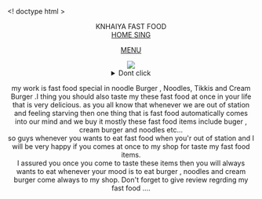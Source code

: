 <! doctype html > 
<html> 
<head>
 <title> knhaiya fast food </title> 
<link rel="stylesheet" type="text/css"  href="order.css">
 </head>
<body  >



<header>
<nav> 
<div class= "logo"> KNHAIYA FAST FOOD </div>
<div class= "menu">
<a href="online.html"> HOME </a> 
<a href="ROHIT15.HTML"> SING </a>

<a href="html0.html">MENU </a>

</div>

</nav>

<div class="container"> </div>
<div class="left">
<img src="CUsersLenovoDesktop.jpg">

</div>


 <details> <summary> Dont click </summary>

<p> jai sheri ram </p>
 </details>
<p> my work is fast food special in noodle Burger , Noodles, Tikkis and Cream Burger .I thing you should also taste my these fast food at once in your life that is very delicious. as you all know that whenever we are out of station and feeling starving then one thing that is fast food automatically comes into our mind and we buy it mostly these fast food items include buger , cream burger and noodles etc... <br>so guys whenever you wants to eat fast food when you'r  out of station and I will be very happy if you comes at once to my shop for taste my fast food items.<br>  I assured you once you come to taste these items then you will always wants to eat whenever your mood is to eat burger , noodles and cream burger come always to my shop. Don't forget to give review regrding my fast food ....  </p>
</div>
 </nav>
 </header> 











</body>
</html>
